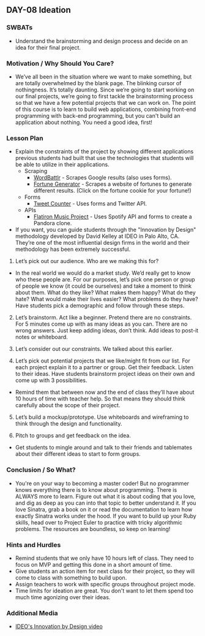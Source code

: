 ## DAY-08 Ideation 

### SWBATs
+ Understand the brainstorming and design process and decide on an idea for their final project.

### Motivation / Why Should You Care?
+ We’ve all been in the situation where we want to make something, but are totally overwhelmed by the blank page. The blinking cursor of nothingness. It’s totally daunting. Since we’re going to start working on our final projects, we’re going to first tackle the brainstorming process so that we have a few potential projects that we can work on. The point of this course is to learn to build web applications, combining front-end programming with back-end programming, but you can't build an application about nothing. You need a good idea, first!

### Lesson Plan
+ Explain the constraints of the project by showing different applications previous students had built that use the technologies that students will be able to utilize in their applications. 
  + Scraping
    + [WordBattlr](http://wordbattlr.herokuapp.com/) - Scrapes Google results (also uses forms).
    + [Fortune Generator](http://fortune-generator.herokuapp.com) - Scrapes a website of fortunes to generate different results. (Click on the fortune cookie for your fortune!)
  + Forms
    +  [Tweet Counter](https://stormy-crag-3017.herokuapp.com/) - Uses forms and Twitter API.
  + APIs
    + [Flatiron Music Project](https://flatiron-music-project.herokuapp.com/) - Uses Spotify API and forms to create a Pandora clone.
+ If you want, you can guide students through the "Innovation by Design" methodology developed by David Kelley at IDEO in Palo Alto, CA. They’re one of the most influential design firms in the world and their methodology has been extremely successful.

1. Let’s pick out our audience. Who are we making this for?
+ In the real world we would do a market study. We’d really get to know who these people are. For our purposes, let’s pick one person or group of people we know (it could be ourselves) and take a moment to think about them. What do they like? What makes them happy? What do they hate? What would make their lives easier? What problems do they have? Have students pick a demographic and follow through these steps.

2. Let’s brainstorm. Act like a beginner. Pretend there are no constraints. For 5 minutes come up with as many ideas as you can. There are no wrong answers. Just keep adding ideas, don’t think. Add ideas to post-it notes or whiteboard.

3. Let’s consider out our constraints. We talked about this earlier.

4. Let’s pick out potential projects that we like/might fit from our list. For each project explain it to a partner or group. Get their feedback. Listen to their ideas. Have students brainstorm project ideas on their own and come up with 3 possibilities.
  + Remind them that between now and the end of class they’ll have about 10 hours of time with teacher help. So that means they should think carefully about the scope of their project.

5. Let’s build a mockup/prototype. Use whiteboards and wireframing to think through the design and functionality.

6. Pitch to groups and get feedback on the idea.
+ Get students to mingle around and talk to their friends and tablemates about their different ideas to start to form groups.

### Conclusion / So What?
+ You're on your way to becoming a master coder! But no programmer knows everything there is to know about programming. There is ALWAYS more to learn. Figure out what it is about coding that you love, and dig as deep as you can into that topic to better understand it. If you love Sinatra, grab a book on it or read the documentation to learn how exactly Sinatra works under the hood. If you want to build up your Ruby skills, head over to Project Euler to practice with tricky algorithmic problems. The resources are boundless, so keep on learning!

### Hints and Hurdles
+ Remind students that we only have 10 hours left of class. They need to focus on MVP and getting this done in a short amount of time.
+ Give students an action item for next class for their project, so they will come to class with something to build upon.
+ Assign teachers to work with specific groups throughout project mode.
+ Time limits for ideation are great. You don't want to let them spend too much time agonizing over their ideas.

### Additional Media
+ [IDEO's Innovation by Design video](https://www.youtube.com/watch?v=M66ZU2PCIcM)